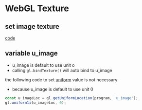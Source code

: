 # WebGL Texture

## set image texture

[code](webgl-boilerplate.md#image-processing)

## variable u_image

- u_image is default to use unit o
- calling `gl.bindTexture()` will auto bind to u_image

the following code to set [uniform](webgl-api-uniform.md) value is not necessary

- because u_image is default to use unit 0

```js
const u_imageLoc = gl.getUniformLocation(program, 'u_image');
gl.uniform1i(u_imageLoc, 0);
```

